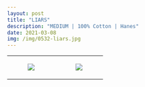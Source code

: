 ```yaml
---
layout: post
title: "LIARS"
description: "MEDIUM | 100% Cotton | Hanes"
date: 2021-03-08
img: /img/0532-liars.jpg
---
```




<table style="width:100%;"><tr><td style="vertical-align:top;">
      <figure class="tmblr-full" data-orig-height="2048" data-orig-width="1365" data-orig-src="https://concertshirts.netlify.app/shirts/0532/0532-01.jpg"><img src="https://64.media.tumblr.com/9de76eadb693368792e9a44e8dfee2a5/bf6a8d09922c3a9e-ad/s540x810/637da570ea0e9f06da8fcf5266c0813a8556e132.jpg" data-orig-height="2048" data-orig-width="1365" data-orig-src="https://concertshirts.netlify.app/shirts/0532/0532-01.jpg"/></figure></td>
    <td style="vertical-align:top;">
      <figure class="tmblr-full" data-orig-height="2048" data-orig-width="1365" data-orig-src="https://concertshirts.netlify.app/shirts/0532/0532-02.jpg"><img src="https://64.media.tumblr.com/4de6c975fc91b98b6d1734e8735d1c1d/bf6a8d09922c3a9e-07/s540x810/231a833ec5b45391069405fbac5ae68cddbeb70a.jpg" data-orig-height="2048" data-orig-width="1365" data-orig-src="https://concertshirts.netlify.app/shirts/0532/0532-02.jpg"/></figure></td>
  </tr></table>

